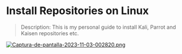 # Install Repositories on Linux

> Description:
> This is my personal guide to install Kali, Parrot and Kaisen repositories etc.


[![Captura-de-pantalla-2023-11-03-002820.png](https://i.postimg.cc/43JDY0kV/Captura-de-pantalla-2023-11-03-002820.png)](https://postimg.cc/xX4x7td1)

